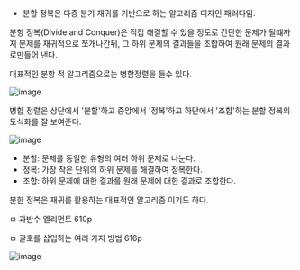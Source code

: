 - 분할 정복은 다중 분기 재귀를 기반으로 하는 알고리즘 디자인 패러다임.

분항 정복(Divide and Conquer)은 직접 해결할 수 있을 정도로 간단한 문제가 될떄까지 문제를 재귀적으로 쪼개나간뒤, 그 하위 문제의 결과들을 조합하여 원래 문제의 결과로만들어 낸다.

대표적인 분항 적 알고리즘으로는 병합정렬을 들수 있다.

 
![image](https://user-images.githubusercontent.com/62640332/147576534-33dd12fc-8465-4fc3-954a-54360c0827e8.png)


병합 정렬은 상단에서 '분할'하고 중앙에서 '정복'하고 하단에서 '조합'하는 분할 정복의 도식화를 잘 보여준다.

![image](https://user-images.githubusercontent.com/62640332/147576589-32a5ac0f-d001-4d51-aa5d-a3a0cd0cd813.png)

- 분할: 문제를 동일한 유형의 여러 하위 문제로 나눈다.   
- 정복: 가장 작은 단위의 하위 문제를 해결하여 정복한다.  
- 조합: 하위 문제에 대한 결과를 원래 문제에 대한 결과로 조합한다.

분한 정복은 재귀를 활용하는 대표적인 알고리즘 이기도 하다.

ㅁ 과반수 엘리먼트 610p

ㅁ 괄호를 삽입하는 여러 가지 방법 616p

 
![image](https://user-images.githubusercontent.com/62640332/147576775-e830e38f-dbab-4707-8eac-8f54628ecf84.png)





